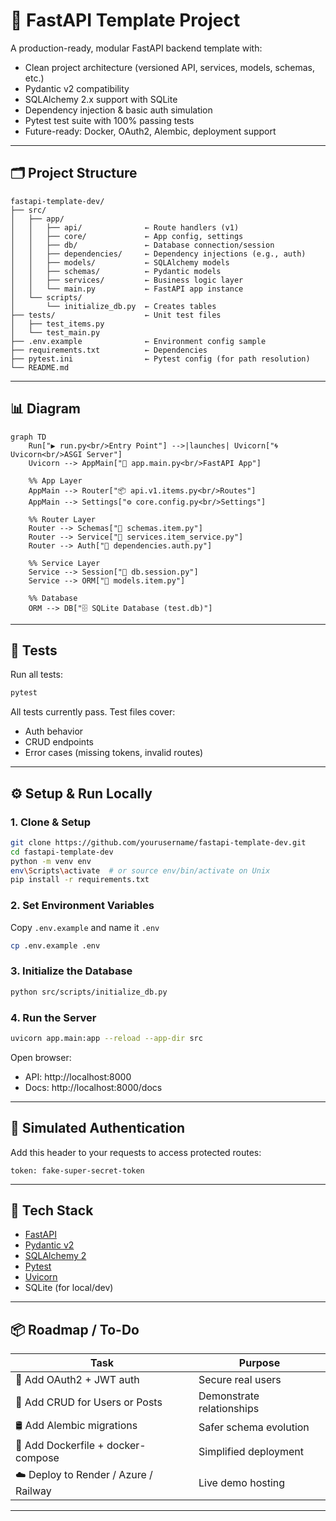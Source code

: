 # 🚀 FastAPI Template Project

A production-ready, modular FastAPI backend template with:

- Clean project architecture (versioned API, services, models, schemas, etc.)
- Pydantic v2 compatibility
- SQLAlchemy 2.x support with SQLite
- Dependency injection & basic auth simulation
- Pytest test suite with 100% passing tests
- Future-ready: Docker, OAuth2, Alembic, deployment support

---

## 🗂️ Project Structure

```
fastapi-template-dev/
├── src/
│   ├── app/
│   │   ├── api/              ← Route handlers (v1)
│   │   ├── core/             ← App config, settings
│   │   ├── db/               ← Database connection/session
│   │   ├── dependencies/     ← Dependency injections (e.g., auth)
│   │   ├── models/           ← SQLAlchemy models
│   │   ├── schemas/          ← Pydantic models
│   │   ├── services/         ← Business logic layer
│   │   └── main.py           ← FastAPI app instance
│   └── scripts/
│       └── initialize_db.py  ← Creates tables
├── tests/                    ← Unit test files
│   ├── test_items.py
│   └── test_main.py
├── .env.example              ← Environment config sample
├── requirements.txt          ← Dependencies
├── pytest.ini                ← Pytest config (for path resolution)
└── README.md
```

---
## 📊 Diagram


```mermaid
graph TD
    Run["▶️ run.py<br/>Entry Point"] -->|launches| Uvicorn["🌀 Uvicorn<br/>ASGI Server"]
    Uvicorn --> AppMain["🚀 app.main.py<br/>FastAPI App"]

    %% App Layer
    AppMain --> Router["📦 api.v1.items.py<br/>Routes"]
    AppMain --> Settings["⚙️ core.config.py<br/>Settings"]

    %% Router Layer
    Router --> Schemas["🧾 schemas.item.py"]
    Router --> Service["🧠 services.item_service.py"]
    Router --> Auth["🔐 dependencies.auth.py"]

    %% Service Layer
    Service --> Session["🔗 db.session.py"]
    Service --> ORM["🧱 models.item.py"]

    %% Database
    ORM --> DB["🗄️ SQLite Database (test.db)"]
```

---
## 🧪 Tests

Run all tests:

```bash
pytest
```

All tests currently pass. Test files cover:
- Auth behavior
- CRUD endpoints
- Error cases (missing tokens, invalid routes)

---

## ⚙️ Setup & Run Locally

### 1. Clone & Setup

```bash
git clone https://github.com/yourusername/fastapi-template-dev.git
cd fastapi-template-dev
python -m venv env
env\Scripts\activate  # or source env/bin/activate on Unix
pip install -r requirements.txt
```

### 2. Set Environment Variables

Copy `.env.example` and name it `.env`

```bash
cp .env.example .env
```

### 3. Initialize the Database

```bash
python src/scripts/initialize_db.py
```

### 4. Run the Server

```bash
uvicorn app.main:app --reload --app-dir src
```

Open browser:
- API: http://localhost:8000
- Docs: http://localhost:8000/docs

---

## 🔐 Simulated Authentication

Add this header to your requests to access protected routes:

```
token: fake-super-secret-token
```

---

## 🧱 Tech Stack

- [FastAPI](https://fastapi.tiangolo.com/)
- [Pydantic v2](https://docs.pydantic.dev/)
- [SQLAlchemy 2](https://docs.sqlalchemy.org/en/20/)
- [Pytest](https://docs.pytest.org/)
- [Uvicorn](https://www.uvicorn.org/)
- SQLite (for local/dev)

---

## 📦 Roadmap / To-Do

| Task                                | Purpose                         |
|-------------------------------------|---------------------------------|
| 🔐 Add OAuth2 + JWT auth            | Secure real users               |
| 👥 Add CRUD for Users or Posts      | Demonstrate relationships       |
| 🛢 Add Alembic migrations           | Safer schema evolution          |
| 🐳 Add Dockerfile + docker-compose  | Simplified deployment           |
| ☁️ Deploy to Render / Azure / Railway | Live demo hosting              |

---

